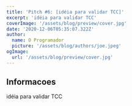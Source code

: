 ```yaml
---
title: 'Pitch #6: [idéia para validar TCC]'
excerpt: 'idéia para validar TCC'
coverImage: '/assets/blog/preview/cover.jpg'
date: '2020-12-06T05:35:07.322Z'
author:
  name: O Programador
  picture: '/assets/blog/authors/joe.jpeg'
ogImage:
  url: '/assets/blog/preview/cover.jpg'
---
```


## Informacoes

idéia para validar TCC
